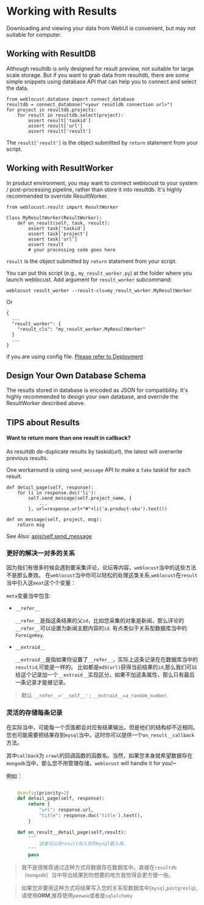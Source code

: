 Working with Results
====================
Downloading and viewing your data from WebUI is convenient, but may not suitable for computer.

Working with ResultDB
---------------------
Although resultdb is only designed for result preview, not suitable for large scale storage. But if you want to grab data from resultdb, there are some simple snippets using database API that can help you to connect and select the data.

```
from weblocust.database import connect_database
resultdb = connect_database("<your resutldb connection url>")
for project in resultdb.projects:
    for result in resultdb.select(project):
        assert result['taskid']
        assert result['url']
        assert result['result']
```

The `result['result']` is the object submitted by `return` statement from your script.

Working with ResultWorker
-------------------------
In product environment, you may want to connect weblocust to your system / post-processing pipeline, rather than store it into resultdb. It's highly recommended to override ResultWorker.

```
from weblocust.result import ResultWorker

Class MyResultWorker(ResultWorker):
    def on_result(self, task, result):
        assert task['taskid']
        assert task['project']
        assert task['url']
        assert result
        # your processing code goes here
```

`result` is the object submitted by `return` statement from your script.

You can put this script (e.g., `my_result_worker.py`) at the folder where you launch weblocust. Add argument for `result_worker` subcommand:

`weblocust result_worker --result-cls=my_result_worker.MyResultWorker`

Or

```
{
  ...
  "result_worker": {
    "result_cls": "my_result_worker.MyResultWorker"
  }
  ...
}
```

if you are using config file. [Please refer to Deployment](/Deployment)

Design Your Own Database Schema
-------------------------------
The results stored in database is encoded as JSON for compatibility. It's highly recommended to design your own database, and override the ResultWorker described above.

TIPS about Results
-------------------
#### Want to return more than one result in callback?
As resultdb de-duplicate results by taskid(url), the latest will overwrite previous results.

One workaround is using `send_message` API to make a `fake` taskid for each result.

```
def detail_page(self, response):
    for li in response.doc('li'):
        self.send_message(self.project_name, {
            ...
        }, url=response.url+"#"+li('a.product-sku').text())

def on_message(self, project, msg):
    return msg
```

See Also: [apis/self.send_message](/apis/self.send_message)

### 更好的解决一对多的关系

因为我们有很多时候会遇到要采集评论，论坛等内容，`weblocust`当中的这些方法不是那么奏效。
在`weblocust`当中你可以轻松的处理这类关系,`weblocust`在`result`当中引入这`meat`这个个变量：

`meta`变量当中包含:

*   `__refer__`

    `__refer__`是指这条结果的父`id`，比如您采集的对象是新闻，那么评论的`__refer__`可以设置为新闻主题内容的`id`.
    有点类似于关系型数据库当中的`ForeignKey`.
    
*   `__extraid__`

    `__extraid__`是指如果你设置了`__refer__`，实际上这条记录在在数据库当中的`resultid`,可能是一样的。
    比如都是`md5(url)`获得当前结果的`id`,那么我们可以给这个记录加一个`__extraid__`实现区分。如果不加这条属性，那么只有最后一条记录才能被记录。
    
>   默认 `__refer__='__self__'`  ;   `__extraid__=a_random_number`.


### 灵活的存储每条记录

在实际当中，可能每一个页面都会对应有结果输出，但是他们的结构却不近相同。您也可能需要把结果存到`mysql`当中。这时你可以提供一个`on_result__callback`方法。

其中`callback`为 `crawl`的回调函数的函数名。当然，如果您本身就希望数据存在`mongodb`当中，那么您不用管理存储，`weblocust` will handle it for you!~

例如：
```python

    @config(priority=2)
    def detail_page(self, response):
        return {
            "url": response.url,
            "title": response.doc('title').text(),
        }

    def on_result__detail_page(self,result):
        """
            这里可以将result存入您的mysql数入库。
        """
        pass

```

>   我不是很推荐通过这种方式将数据存在数据库中。直接在`resultdb`（`mongodb`）当中导出结果到你想要的地方我觉得会更方便一些。

>   如果您非要用这种方式将结果写入您的关系型数据库中(`mysql`,`postgreslq`),请使用**ORM**,推荐使用`peewee`或者是`sqlalchemy`